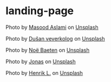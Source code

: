 # landing-page

Photo by <a href="https://unsplash.com/@masoodaslami?utm_source=unsplash&utm_medium=referral&utm_content=creditCopyText">Masood Aslami</a> on <a href="https://unsplash.com/photos/a-monkey-sitting-on-top-of-a-wooden-pole-TcxaC9k7O3o?utm_source=unsplash&utm_medium=referral&utm_content=creditCopyText">Unsplash</a>
  
Photo by <a href="https://unsplash.com/@veverkolog?utm_source=unsplash&utm_medium=referral&utm_content=creditCopyText">Dušan veverkolog</a> on <a href="https://unsplash.com/photos/vyd2f5MCxeM?utm_source=unsplash&utm_medium=referral&utm_content=creditCopyText">Unsplash</a>
  
Photo by <a href="https://unsplash.com/@noebaeten?utm_source=unsplash&utm_medium=referral&utm_content=creditCopyText">Noë Baeten</a> on <a href="https://unsplash.com/photos/a-small-monkey-sitting-on-a-tree-branch-xBSfgYpUxfg?utm_source=unsplash&utm_medium=referral&utm_content=creditCopyText">Unsplash</a>

Photo by <a href="https://unsplash.com/@jonasw?utm_source=unsplash&utm_medium=referral&utm_content=creditCopyText">Jonas</a> on <a href="https://unsplash.com/photos/a-couple-of-monkeys-sitting-next-to-each-other-smFMnxV6wkc?utm_source=unsplash&utm_medium=referral&utm_content=creditCopyText">Unsplash</a>
  
Photo by <a href="https://unsplash.com/@henrikladewig?utm_source=unsplash&utm_medium=referral&utm_content=creditCopyText">Henrik L.</a> on <a href="https://unsplash.com/photos/h8ZxX8Sy44o?utm_source=unsplash&utm_medium=referral&utm_content=creditCopyText">Unsplash</a>
  